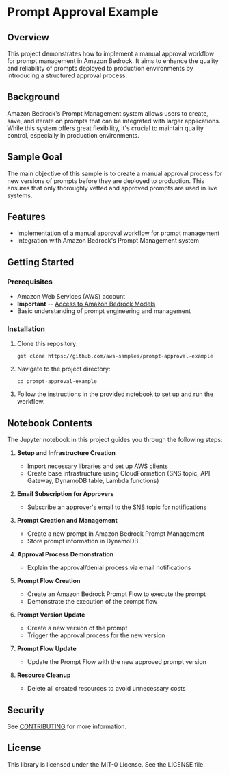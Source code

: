 # Prompt Approval Example

## Overview

This project demonstrates how to implement a manual approval workflow for prompt management in Amazon Bedrock. It aims to enhance the quality and reliability of prompts deployed to production environments by introducing a structured approval process.

## Background

Amazon Bedrock's Prompt Management system allows users to create, save, and iterate on prompts that can be integrated with larger applications. While this system offers great flexibility, it's crucial to maintain quality control, especially in production environments.

## Sample Goal

The main objective of this sample is to create a manual approval process for new versions of prompts before they are deployed to production. This ensures that only thoroughly vetted and approved prompts are used in live systems.

## Features

- Implementation of a manual approval workflow for prompt management
- Integration with Amazon Bedrock's Prompt Management system

## Getting Started

### Prerequisites

- Amazon Web Services (AWS) account
- **Important** -- [Access to Amazon Bedrock Models](https://docs.aws.amazon.com/bedrock/latest/userguide/getting-started.html)
- Basic understanding of prompt engineering and management

### Installation

1. Clone this repository:
   ```
   git clone https://github.com/aws-samples/prompt-approval-example
   ```
2. Navigate to the project directory:
   ```
   cd prompt-approval-example
   ```
3. Follow the instructions in the provided notebook to set up and run the workflow.

## Notebook Contents

The Jupyter notebook in this project guides you through the following steps:

1. **Setup and Infrastructure Creation**
    - Import necessary libraries and set up AWS clients
    - Create base infrastructure using CloudFormation (SNS topic, API Gateway, DynamoDB table, Lambda functions)

2. **Email Subscription for Approvers**
    - Subscribe an approver's email to the SNS topic for notifications

3. **Prompt Creation and Management**
    - Create a new prompt in Amazon Bedrock Prompt Management
    - Store prompt information in DynamoDB

4. **Approval Process Demonstration**
    - Explain the approval/denial process via email notifications

5. **Prompt Flow Creation**
    - Create an Amazon Bedrock Prompt Flow to execute the prompt
    - Demonstrate the execution of the prompt flow

6. **Prompt Version Update**
    - Create a new version of the prompt
    - Trigger the approval process for the new version

7. **Prompt Flow Update**
    - Update the Prompt Flow with the new approved prompt version

8. **Resource Cleanup**
    - Delete all created resources to avoid unnecessary costs

## Security

See [CONTRIBUTING](CONTRIBUTING.md#security-issue-notifications) for more information.

## License

This library is licensed under the MIT-0 License. See the LICENSE file.